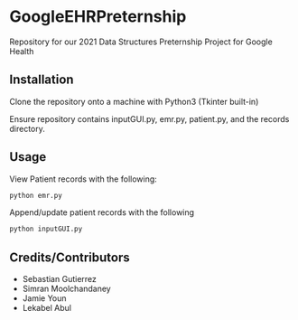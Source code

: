 # GoogleEHRPreternship
Repository for our 2021 Data Structures Preternship Project for Google Health

## Installation

Clone the repository onto a machine with Python3 (Tkinter built-in)

Ensure repository contains inputGUI.py, emr.py, patient.py, and the records directory.

## Usage

View Patient records with the following:

```bash
python emr.py
```
Append/update patient records with the following

```bash
python inputGUI.py
```

## Credits/Contributors

- Sebastian Gutierrez
- Simran Moolchandaney
- Jamie Youn
- Lekabel Abul

